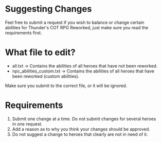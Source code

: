 # Suggesting Changes
Feel free to submit a request if you wish to balance or change certain abilities for Thunder's COT RPG Reworked, just make sure you read the requirements first.

# What file to edit?
- all.txt -> Contains the abilities of all heroes that have not been reworked.
- npc_abilities_custom.txt -> Contains the abilities of all heroes that have been reworked (custom abilities).

Make sure you submit to the correct file, or it will be ignored.

# Requirements
1. Submit one change at a time. Do not submit changes for several heroes in one request.
2. Add a reason as to why you think your changes should be approved.
3. Do not suggest a change to heroes that clearly are not in need of it.


